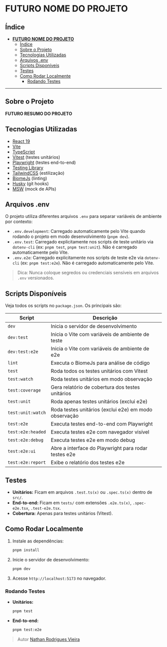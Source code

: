 # **FUTURO NOME DO PROJETO**

## Índice

- [**FUTURO NOME DO PROJETO**](#futuro-nome-do-projeto)
  - [Índice](#índice)
  - [Sobre o Projeto](#sobre-o-projeto)
  - [Tecnologias Utilizadas](#tecnologias-utilizadas)
  - [Arquivos .env](#arquivos-env)
  - [Scripts Disponíveis](#scripts-disponíveis)
  - [Testes](#testes)
  - [Como Rodar Localmente](#como-rodar-localmente)
    - [Rodando Testes](#rodando-testes)

---

## Sobre o Projeto

**FUTURO RESUMO DO PROJETO**

## Tecnologias Utilizadas

- [React 19](https://react.dev/)
- [Vite](https://vitejs.dev/)
- [TypeScript](https://www.typescriptlang.org/)
- [Vitest](https://vitest.dev/) (testes unitários)
- [Playwright](https://playwright.dev/) (testes end-to-end)
- [Testing Library](https://testing-library.com/)
- [TailwindCSS](https://tailwindcss.com/) (estilização)
- [BiomeJs](https://biomejs.dev/guides/getting-started) (linting)
- [Husky](https://typicode.github.io/husky/) (git hooks)
- [MSW](https://mswjs.io/) (mock de APIs)

## Arquivos .env

O projeto utiliza diferentes arquivos `.env` para separar variáveis de ambiente por contexto:

- `.env.development`: Carregado automaticamente pelo Vite quando rodando o projeto em modo desenvolvimento (`pnpm dev`).
- `.env.test`: Carregado explicitamente nos scripts de teste unitário via `dotenv-cli` (ex: `pnpm test`, `pnpm test:unit`). Não é carregado automaticamente pelo Vite.
- `.env.e2e`: Carregado explicitamente nos scripts de teste e2e via `dotenv-cli` (ex: `pnpm test:e2e`). Não é carregado automaticamente pelo Vite.

> Dica: Nunca coloque segredos ou credenciais sensíveis em arquivos `.env` versionados.

## Scripts Disponíveis

Veja todos os scripts no `package.json`. Os principais são:

| Script            | Descrição                                             |
| ----------------- | ----------------------------------------------------- |
| `dev`             | Inicia o servidor de desenvolvimento                  |
| `dev:test`        | Inicia o Vite com variáveis de ambiente de teste      |
| `dev:test:e2e`    | Inicia o Vite com variáveis de ambiente de e2e        |
| `lint`            | Executa o BiomeJs para análise de código              |
| `test`            | Roda todos os testes unitários com Vitest             |
| `test:watch`      | Roda testes unitários em modo observação              |
| `test:coverage`   | Gera relatório de cobertura dos testes unitários      |
| `test:unit`       | Roda apenas testes unitários (exclui e2e)             |
| `test:unit:watch` | Roda testes unitários (exclui e2e) em modo observação |
| `test:e2e`        | Executa testes end-to-end com Playwright              |
| `test:e2e:headed` | Executa testes e2e com navegador visível              |
| `test:e2e:debug`  | Executa testes e2e em modo debug                      |
| `test:e2e:ui`     | Abre a interface do Playwright para rodar testes e2e  |
| `test:e2e:report` | Exibe o relatório dos testes e2e                      |

## Testes

- **Unitários:** Ficam em arquivos `.test.ts(x)` ou `.spec.ts(x)` dentro de `src/`.
- **End-to-end:** Ficam em `tests/` com extensões `.e2e.ts(x)`, `.spec-e2e.tsx`, `.test-e2e.tsx`.
- **Cobertura:** Apenas para testes unitários (Vitest).

## Como Rodar Localmente

1. Instale as dependências:

   ```sh
   pnpm install
   ```

2. Inicie o servidor de desenvolvimento:

   ```sh
   pnpm dev
   ```

3. Acesse `http://localhost:5173` no navegador.

### Rodando Testes

- **Unitários:**

  ```sh
  pnpm test
  ```

- **End-to-end:**

  ```sh
  pnpm test:e2e
  ```

> Autor [Nathan Rodrigues Vieira](https://github.com/NathanRodriguesVieira99)
